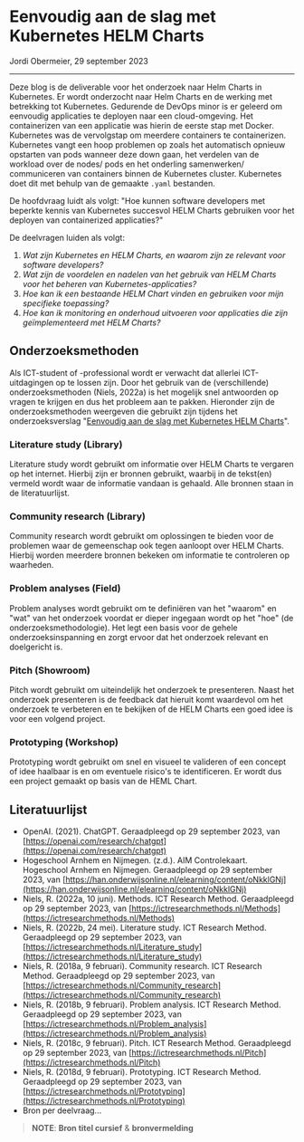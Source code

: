 # Eenvoudig aan de slag met Kubernetes HELM Charts

Jordi Obermeier, 29 september 2023

---

Deze blog is de deliverable voor het onderzoek naar Helm Charts in Kubernetes. Er wordt onderzocht naar Helm Charts en de werking met betrekking tot Kubernetes. Gedurende de DevOps minor is er geleerd om eenvoudig applicaties te deployen naar een cloud-omgeving. Het containerizen van een applicatie was hierin de eerste stap met Docker. Kubernetes was de vervolgstap om meerdere containers te containerizen. Kubernetes vangt een hoop problemen op zoals het automatisch opnieuw opstarten van pods wanneer deze down gaan, het verdelen van de workload over de nodes/ pods en het onderling samenwerken/ communiceren van containers binnen de Kubernetes cluster. Kubernetes doet dit met behulp van de gemaakte `.yaml` bestanden.

De hoofdvraag luidt als volgt: "Hoe kunnen software developers met beperkte kennis van Kubernetes succesvol HELM Charts gebruiken voor het deployen van containerized applicaties?"

De deelvragen luiden als volgt:

1. _Wat zijn Kubernetes en HELM Charts, en waarom zijn ze relevant voor software developers?_
2. _Wat zijn de voordelen en nadelen van het gebruik van HELM Charts voor het beheren van Kubernetes-applicaties?_
3. _Hoe kan ik een bestaande HELM Chart vinden en gebruiken voor mijn specifieke toepassing?_
4. _Hoe kan ik monitoring en onderhoud uitvoeren voor applicaties die zijn geïmplementeerd met HELM Charts?_

## Onderzoeksmethoden

Als ICT-student of -professional wordt er verwacht dat allerlei ICT-uitdagingen op te lossen zijn. Door het gebruik van de (verschillende) onderzoeksmethoden (Niels, 2022a) is het mogelijk snel antwoorden op vragen te krijgen en dus het probleem aan te pakken. Hieronder zijn de onderzoeksmethoden weergeven die gebruikt zijn tijdens het onderzoeksverslag "[Eenvoudig aan de slag met Kubernetes HELM Charts](../README.md)".

### Literature study (Library)

Literature study wordt gebruikt om informatie over HELM Charts te vergaren op het internet. Hierbij zijn er bronnen gebruikt, waarbij in de tekst(en) vermeld wordt waar de informatie vandaan is gehaald. Alle bronnen staan in de literatuurlijst.

### Community research (Library)

Community research wordt gebruikt om oplossingen te bieden voor de problemen waar de gemeenschap ook tegen aanloopt over HELM Charts. Hierbij worden meerdere bronnen bekeken om informatie te controleren op waarheden.

### Problem analyses (Field)

Problem analyses wordt gebruikt om te definiëren van het "waarom" en "wat" van het onderzoek voordat er dieper ingegaan wordt op het "hoe" (de onderzoeksmethodologie). Het legt een basis voor de gehele onderzoeksinspanning en zorgt ervoor dat het onderzoek relevant en doelgericht is.

### Pitch (Showroom)

Pitch wordt gebruikt om uiteindelijk het onderzoek te presenteren. Naast het onderzoek presenteren is de feedback dat hieruit komt waardevol om het onderzoek te verbeteren en te bekijken of de HELM Charts een goed idee is voor een volgend project.

### Prototyping (Workshop)

Prototyping wordt gebruikt om snel en visueel te valideren of een concept of idee haalbaar is en om eventuele risico's te identificeren. Er wordt dus een project gemaakt op basis van de HEML Chart.

## Literatuurlijst

- OpenAI. (2021). ChatGPT. Geraadpleegd op 29 september 2023, van [https://openai.com/research/chatgpt](https://openai.com/research/chatgpt)
- Hogeschool Arnhem en Nijmegen. (z.d.). AIM Controlekaart. Hogeschool Arnhem en Nijmegen. Geraadpleegd op 29 september 2023, van [https://han.onderwijsonline.nl/elearning/content/oNkklGNj](https://han.onderwijsonline.nl/elearning/content/oNkklGNj)
- Niels, R. (2022a, 10 juni). Methods.  ICT Research Method. Geraadpleegd op 29 september 2023, van [https://ictresearchmethods.nl/Methods](https://ictresearchmethods.nl/Methods)
- Niels, R. (2022b, 24 mei). Literature study.  ICT Research Method. Geraadpleegd op 29 september 2023, van [https://ictresearchmethods.nl/Literature_study](https://ictresearchmethods.nl/Literature_study)
- Niels, R. (2018a, 9 februari). Community research.  ICT Research Method. Geraadpleegd op 29 september 2023, van [https://ictresearchmethods.nl/Community_research](https://ictresearchmethods.nl/Community_research)
- Niels, R. (2018b, 9 februari). Problem analysis.  ICT Research Method. Geraadpleegd op 29 september 2023, van [https://ictresearchmethods.nl/Problem_analysis](https://ictresearchmethods.nl/Problem_analysis)
- Niels, R. (2018c, 9 februari). Pitch.  ICT Research Method. Geraadpleegd op 29 september 2023, van [https://ictresearchmethods.nl/Pitch](https://ictresearchmethods.nl/Pitch)
- Niels, R. (2018d, 9 februari). Prototyping.  ICT Research Method. Geraadpleegd op 29 september 2023, van [https://ictresearchmethods.nl/Prototyping](https://ictresearchmethods.nl/Prototyping)
- Bron per deelvraag...

> **NOTE**: **Bron titel cursief** & **bronvermelding**
